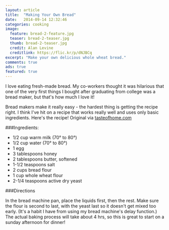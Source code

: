 ```yaml
---
layout: article
title:  "Making Your Own Bread"
date:   2014-09-14 12:32:46
categories: cooking
image:
  feature: bread-2-feature.jpg
  teaser: bread-2-teaser.jpg
  thumb: bread-2-teaser.jpg
  credit: Alan Levine
  creditlink: https://flic.kr/p/dNJBCq
excerpt: "Make your own delicious whole wheat bread."
comments: true
ads: true
featured: true
---
```


I love eating fresh-made bread. My co-workers thought it was hilarious that one of the very first things I bought after graduating from college was a bread maker, but that's how much I love it!

Bread makers make it really easy - the hardest thing is getting the recipe right. I think I've hit on a recipe that works really well and uses only basic ingredients. Here's the recipe! Original via [tasteofhome.com](http://www.tasteofhome.com/recipes/bread-machine-wheat-bread)

###Ingredients:

* 1/2 cup warm milk (70° to 80°)
* 1/2 cup water (70° to 80°)
* 1 egg
* 3 tablespoons honey
* 2 tablespoons butter, softened
* 1-1/2 teaspoons salt
* 2 cups bread flour
* 1 cup whole wheat flour
* 2-1/4 teaspoons active dry yeast

###Directions

In the bread machine pan, place the liquids first, then the rest. Make sure the flour is second to last, with the yeast last so it doesn't get mixed too early. (It's a habit I have from using my bread machine's delay function.) The actual baking process will take about 4 hrs, so this is great to start on a sunday afternoon for dinner!





